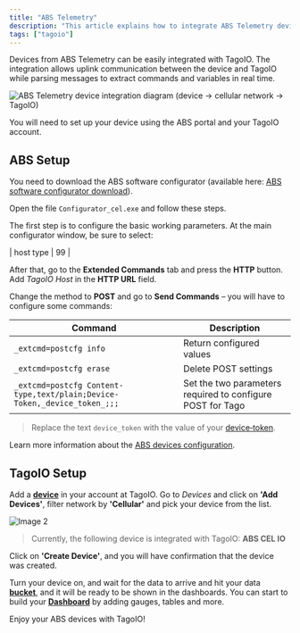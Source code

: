```yaml
---
title: "ABS Telemetry"
description: "This article explains how to integrate ABS Telemetry devices with TagoIO, covering the required ABS configurator download and the initial ABS device configuration steps."
tags: ["tagoio"]
---
```

Devices from ABS Telemetry can be easily integrated with TagoIO. The integration allows uplink communication between the device and TagoIO while parsing messages to extract commands and variables in real time.

![ABS Telemetry device integration diagram (device → cellular network → TagoIO)](/docs_imagem/tagoio/abs-telemetry-2.png)

You will need to set up your device using the ABS portal and your TagoIO account.

## ABS Setup

You need to download the ABS software configurator (available here: [ABS software configurator download](https://abs-telemetry.com/downloads/)).

Open the file `Configurator_cel.exe` and follow these steps.

The first step is to configure the basic working parameters. At the main configurator window, be sure to select:

| host type | 99 |

After that, go to the **Extended Commands** tab and press the **HTTP** button.  
Add *TagoIO Host* in the **HTTP URL** field.

Change the method to **POST** and go to **Send Commands** – you will have to configure some commands:

| Command | Description |
|---------|-------------|
| `_extcmd=postcfg info` | Return configured values |
| `_extcmd=postcfg erase` | Delete POST settings |
| `_extcmd=postcfg Content-type,text/plain;Device-Token,_device_token_;;;` | Set the two parameters required to configure POST for Tago |

> Replace the text `device_token` with the value of your [device‑token](/tagoio/devices/device-token.md).

Learn more information about the [ABS devices configuration](http://www.abstelemetria.com/abs-cel-io/#tab-id-2).

## TagoIO Setup

Add a **[device](https://tago.io/devices)** in your account at TagoIO. Go to *Devices* and click on **'Add Devices'**, filter network by **'Cellular'** and pick your device from the list.

![Image 2](/docs_imagem/tagoio/Screen-20Shot-202019-10-28-20at-2016.41.44-bjQ.png)

> Currently, the following device is integrated with TagoIO: **ABS CEL IO**

Click on **'Create Device'**, and you will have confirmation that the device was created.

Turn your device on, and wait for the data to arrive and hit your data **[bucket](/docs/tagoio/devices/)**, and it will be ready to be shown in the dashboards. You can start to build your **[Dashboard](/docs/tagoio/dashboards/)** by adding gauges, tables and more.

Enjoy your ABS devices with TagoIO!